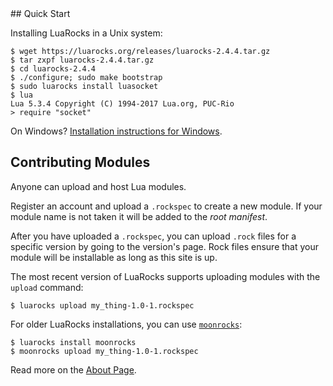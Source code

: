 <div id="quick-start"></div>
## Quick Start

Installing LuaRocks in a Unix system:

    $ wget https://luarocks.org/releases/luarocks-2.4.4.tar.gz
    $ tar zxpf luarocks-2.4.4.tar.gz
    $ cd luarocks-2.4.4
    $ ./configure; sudo make bootstrap
    $ sudo luarocks install luasocket
    $ lua
    Lua 5.3.4 Copyright (C) 1994-2017 Lua.org, PUC-Rio
    > require "socket"


On Windows? [Installation instructions for Windows](https://github.com/luarocks/luarocks/wiki/Installation-instructions-for-Windows).

## Contributing Modules

Anyone can upload and host Lua modules.

Register an account and upload a `.rockspec` to create a new module. If your
module name is not taken it will be added to the *root manifest*.

After you have uploaded a `.rockspec`, you can upload `.rock` files for a
specific version by going to the version's page. Rock files ensure that your
module will be installable as long as this site is up.

The most recent version of LuaRocks supports uploading modules with the
`upload` command:

    $ luarocks upload my_thing-1.0-1.rockspec

For older LuaRocks installations, you can use [`moonrocks`](https://github.com/leafo/moonrocks):

    $ luarocks install moonrocks
    $ moonrocks upload my_thing-1.0-1.rockspec

Read more on the [About Page][1].

  [1]: /about
